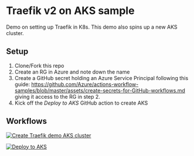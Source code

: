 # Traefik v2 on AKS sample

Demo on setting up Traefik in K8s. This demo also spins up a new AKS cluster.

## Setup

1. Clone/Fork this repo
2. Create an RG in Azure and note down the name
3. Create a GitHub secret holding an Azure Service Principal following this guide: <https://github.com/Azure/actions-workflow-samples/blob/master/assets/create-secrets-for-GitHub-workflows.md> giving it access to the RG in step 2.
4. Kick off the _Deploy to AKS_ GitHub action to create AKS

## Workflows

[![Create Traefik demo AKS cluster](https://github.com/fredrkl/traefik-k8s-setup/actions/workflows/createaks.yml/badge.svg)](https://github.com/fredrkl/traefik-k8s-setup/actions/workflows/createaks.yml)

[![Deploy to AKS](https://github.com/fredrkl/traefik-k8s-setup/actions/workflows/deploy-to-aks.yml/badge.svg)](https://github.com/fredrkl/traefik-k8s-setup/actions/workflows/deploy-to-aks.yml)
